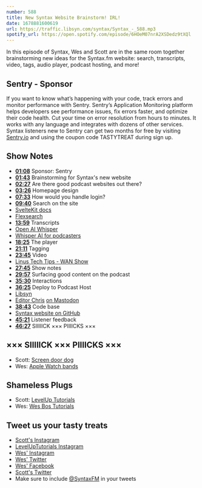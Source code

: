 ```yaml
---
number: 588
title: New Syntax Website Brainstorm! IRL!
date: 1678881600619
url: https://traffic.libsyn.com/syntax/Syntax_-_588.mp3
spotify_url: https://open.spotify.com/episode/6HOeM07nrA2XSDedz9tXQl
---
```


In this episode of Syntax, Wes and Scott are in the same room together brainstorming new ideas for the Syntax.fm website: search, transcripts, video, tags, audio player, podcast hosting, and more!

## Sentry  - Sponsor

If you want to know what’s happening with your code, track errors and monitor performance with Sentry. Sentry’s Application Monitoring platform helps developers see performance issues, fix errors faster, and optimize their code health. Cut your time on error resolution from hours to minutes. It works with any language and integrates with dozens of other services. Syntax listeners new to Sentry can get two months for  free by visiting [Sentry.io](https://sentry.io) and using the coupon code TASTYTREAT during sign up.

## Show Notes

* **[01:08](#t=01:08)** Sponsor: Sentry
* **[01:43](#t=01:43)** Brainstorming for Syntax's new website
* **[02:27](#t=02:27)** Are there good podcast websites out there?
* **[03:26](#t=03:26)** Homepage design
* **[07:33](#t=07:33)** How would you handle login?
* **[09:40](#t=09:40)** Search on the site
* [SvelteKit docs](https://kit.svelte.dev/docs/)
* [Flexsearch](https://github.com/nextapps-de/flexsearch)
* **[13:59](#t=13:59)** Transcripts
* [Open AI Whisper](https://github.com/openai/whisper)
* [Whisper AI for podcasters](https://colab.research.google.com/drive/1-WOkolnSK5xbvf5SCBtvJYa-CJF6l7lO?usp=sharing#scrollTo=Pq7FNz3OU9kZ)
* **[18:25](#t=18:25)** The player
* **[21:11](#t=21:11)** Tagging
* **[23:45](#t=23:45)** Video
* [Linus Tech Tips - WAN Show](https://www.youtube.com/watch?v=boPRXV0VmEk)
* **[27:45](#t=27:45)** Show notes
* **[29:57](#t=29:57)** Surfacing good content on the podcast
* **[35:30](#t=35:30)** Interactions
* **[36:25](#t=36:25)** Deploy to Podcast Host
* [Libsyn](https://libsyn.com)
* [Editor Chris](https://www.lemonproductions.ca/portfolio/syntax-fm/) [on Mastodon](https://mastodon.social/@ichris)
* **[38:43](#t=38:43)** Code base
* [Syntax website on GitHub](https://github.com/wesbos/Syntax)
* **[45:21](#t=45:21)** Listener feedback
* **[46:27](#t=46:27)** SIIIIICK ××× PIIIICKS ×××

## ××× SIIIIICK ××× PIIIICKS ×××

* Scott: [Screen door dog](https://amzn.to/3IDV4fK)
* Wes: [Apple Watch bands](https://www.aliexpress.com/w/wholesale-Apple-Watch-band.html)

## Shameless Plugs

* Scott: [LevelUp Tutorials](https://levelup.video)
* Wes: [Wes Bos Tutorials](https://wesbos.com/courses)

## Tweet us your tasty treats

* [Scott's Instagram](https://www.instagram.com/stolinski/)
* [LevelUpTutorials Instagram](https://www.instagram.com/LevelUpTutorials/)
* [Wes' Instagram](https://www.instagram.com/wesbos/)
* [Wes' Twitter](https://twitter.com/wesbos)
* [Wes' Facebook](https://www.facebook.com/wesbos.developer)
* [Scott's Twitter](https://twitter.com/stolinski)
* Make sure to include [@SyntaxFM](https://twitter.com/SyntaxFM) in your tweets
